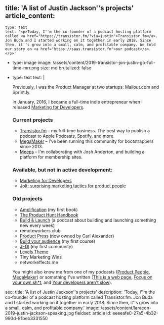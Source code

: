 title: 'A list of Justin Jackson''s projects'
article_content:
  -
    type: text
    text: '<p>Today, I''m the co-founder of a podcast hosting platform called <a href="https://transistor.fm/?via=justin">Transistor.fm</a>. Jon Buda and I started working on it together in early 2018. Since then, it''s grow into a small, calm, and profitable company. We told our story on <a href="https://saas.transistor.fm">our podcast</a>.</p>'
  -
    type: image
    image: /assets/content/2019-transistor-jon-justin-go-full-time-mrr.png
    size: md
    brutalized: false
  -
    type: text
    text: |
      <p>Previously, I was the Product Manager at two startups: Mailout.com and Sprint.ly.
      
      In January, 2016, I became a full-time indie entrepreneur when I released <a href="https://devmarketing.xyz">Marketing for Developers</a>.</p><h3>Current projects</h3><ul><li><a href="https://transistor.fm/?via=justin">Transistor.fm</a> – my full-time business. The best way to publish a podcast to Apple Podcasts, Spotify, and more.</li><li><a href="https://megamaker.co">MegaMaker</a> – I've been running this community for bootstrappers since 2013.</li><li><a href="https://meeps.app">Meeps</a> – I'm collaborating with Josh Anderton, and building a platform for membership sites.<br></li></ul><h3>Available, but not in active development:</h3><ul><li><a href="https://devmarketing.xyz">Marketing for Developers</a></li><li><a href="https://justinjackson.ca/jolt">Jolt: surprising marketing tactics for product people</a></li></ul><h3>Old projects</h3><ul><li><a href="https://gumroad.com/l/amplification">Amplification</a>&nbsp;(my first book)</li><li><a href="https://gumroad.com/l/producthunt">The Product Hunt Handbook</a></li><li><a href="http://buildandlaunch.net/">Build &amp; Launch</a>&nbsp;(a podcast about building and launching something new every week)</li><li>remoteworkers.club</li><li><a href="http://productpress.me">Product Press</a> (now owned by Carl Alexander)</li><li><a href="https://justinjackson.ca/audiencecourse/">Build your audience</a> (my first course)</li><li><a href="https://justinjackson.ca/jfdi/campfire/">JFDI</a> (my first community)</li><li><a href="http://levelstheme.com/">Levels Theme</a></li><li>Tiny Marketing Wins</li><li>networkeffects.me</li></ul><p>
      
      You might also know me from one of my podcasts (<a href="http://productpeople.tv">Product People</a>, <a href="http://megamaker.co">MegaMaker</a>) or something I've written (<a href="http://justinjackson.ca/words.html">This is a web page</a>, <a href="https://justinjackson.ca/focus-on-your-own-shit/">Focus on your own sh*t</a>, and <a href="https://sprint.ly/blog/your-developers-arent-slow/">Your developers aren't slow</a>).
      </p>
seo:
  title: 'A list of Justin Jackson''s projects'
  description: 'Today, I''m the co-founder of a podcast hosting platform called Transistor.fm. Jon Buda and I started working on it together in early 2018. Since then, it''s grow into a small, calm, and profitable company.'
  image: /assets/content/laracon-2019-justin-jackson-speaking.jpg
fieldset: article
id: eeeeafe0-27a5-4b32-990d-81beb3331550
